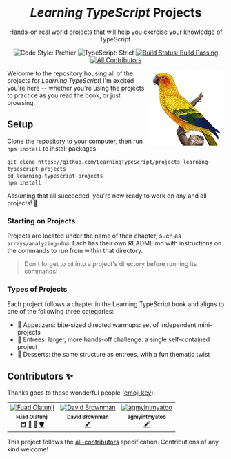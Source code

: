 <h1 align="center"><em>Learning TypeScript</em> Projects</h1>

<p align="center">Hands-on real world projects that will help you exercise your knowledge of TypeScript.</p>

<p align="center">
	<img alt="Code Style: Prettier" src="https://img.shields.io/badge/code_style-prettier-14cc21.svg" />
	<img alt="TypeScript: Strict" src="https://img.shields.io/badge/typescript-strict-14cc21.svg" />
	<a href="https://github.com/LearningTypeScript/projects/actions/workflows/solutions.yml">
		<img alt="Build Status: Build Passing" src="https://github.com/LearningTypeScript/projects/actions/workflows/solutions.yml/badge.svg" />
	</a>
	<!-- ALL-CONTRIBUTORS-BADGE:START - Do not remove or modify this section -->
	<a href="#contributors-">
  		<img alt="All Contributors" src="https://img.shields.io/badge/all_contributors-2-14cc21.svg" />
	</a>
<!-- ALL-CONTRIBUTORS-BADGE:END -->
</p>

<img align="right" alt="Learning TypeScript title with a sun conure and O'Reilly logo" height="176px" src="./cover-conure.png" width="176px">

Welcome to the repository housing all of the projects for _Learning TypeScript_!
I'm excited you're here -- whether you're using the projects to practice as you read the book, or just browsing.

## Setup

Clone the repository to your computer, then run `npm install` to install packages.

```shell
git clone https://github.com/LearningTypeScript/projects learning-typescript-projects
cd learning-typescript-projects
npm install
```

Assuming that all succeeded, you're now ready to work on any and all projects! 🚀

### Starting on Projects

<!-- TODO: switch to the first project they'd ever need to work on -->

Projects are located under the name of their chapter, such as `arrays/analyzing-dna`.
Each has their own README.md with instructions on the commands to run from within that directory.

> Don't forget to `cd` into a project's directory before running its commands!

### Types of Projects

Each project follows a chapter in the Learning TypeScript book and aligns to one of the following three categories:

- 🥗 Appetizers: bite-sized directed warmups: set of independent mini-projects
- 🍲 Entrees: larger, more hands-off challenge: a single self-contained project
- 🍰 Desserts: the same structure as entrees, with a fun thematic twist

## Contributors ✨

Thanks goes to these wonderful people ([emoji key](https://allcontributors.org/docs/en/emoji-key)):

<!-- ALL-CONTRIBUTORS-LIST:START - Do not remove or modify this section -->
<!-- prettier-ignore-start -->
<!-- markdownlint-disable -->
<table>
  <tbody>
    <tr>
      <td align="center"><a href="http://fuadolatunji.me"><img src="https://avatars.githubusercontent.com/u/65264054?v=4?s=100" width="100px;" alt="Fuad Olatunji"/><br /><sub><b>Fuad Olatunji</b></sub></a><br /><a href="#infra-fuadop" title="Infrastructure (Hosting, Build-Tools, etc)">🚇</a> <a href="https://github.com/LearningTypeScript/projects/commits?author=fuadop" title="Documentation">📖</a> <a href="https://github.com/LearningTypeScript/projects/issues?q=author%3Afuadop" title="Bug reports">🐛</a> <a href="#security-fuadop" title="Security">🛡️</a></td>
      <td align="center"><a href="https://xavd.id"><img src="https://avatars.githubusercontent.com/u/1231935?v=4?s=100" width="100px;" alt="David Brownman"/><br /><sub><b>David Brownman</b></sub></a><br /><a href="#content-xavdid" title="Content">🖋</a></td>
      <td align="center"><a href="http://agmyintmyatoo.github.io"><img src="https://avatars.githubusercontent.com/u/37968696?v=4?s=100" width="100px;" alt="agmyintmyatoo"/><br /><sub><b>agmyintmyatoo</b></sub></a><br /><a href="#content-agmyintmyatoo" title="Content">🖋</a></td>
    </tr>
  </tbody>
</table>

<!-- markdownlint-restore -->
<!-- prettier-ignore-end -->

<!-- ALL-CONTRIBUTORS-LIST:END -->

This project follows the [all-contributors](https://github.com/all-contributors/all-contributors) specification. Contributions of any kind welcome!
